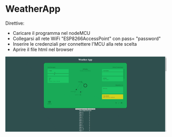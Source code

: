 # WeatherApp

Direttive:
- Caricare il programma nel nodeMCU
- Collegarsi all rete WiFi "ESP8266AccessPoint" con pass= "password"
- Inserire le credenziali per connettere l'MCU alla rete scelta
- Aprire il file html nel browser

![](/gif.gif)

